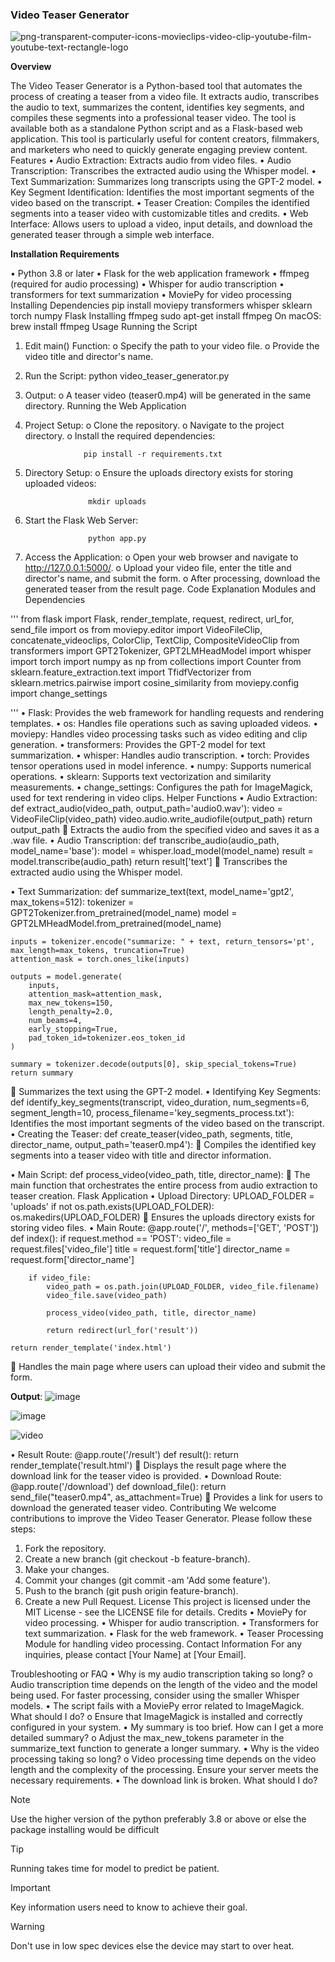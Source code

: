 ### **Video Teaser Generator**

![png-transparent-computer-icons-movieclips-video-clip-youtube-film-youtube-text-rectangle-logo](https://github.com/user-attachments/assets/45370adc-6da1-40c4-a5e6-28743c37a410)


**Overview**

The Video Teaser Generator is a Python-based tool that automates the process of creating a teaser from a video file. It extracts audio, transcribes the audio to text, summarizes the content, identifies key segments, and compiles these segments into a professional teaser video. The tool is available both as a standalone Python script and as a Flask-based web application. This tool is particularly useful for content creators, filmmakers, and marketers who need to quickly generate engaging preview content.
Features
•	Audio Extraction: Extracts audio from video files.
•	Audio Transcription: Transcribes the extracted audio using the Whisper model.
•	Text Summarization: Summarizes long transcripts using the GPT-2 model.
•	Key Segment Identification: Identifies the most important segments of the video based on the transcript.
•	Teaser Creation: Compiles the identified segments into a teaser video with customizable titles and credits.
•	Web Interface: Allows users to upload a video, input details, and download the generated teaser through a simple web interface.

**Installation
Requirements**

•	Python 3.8 or later
•	Flask for the web application framework
•	ffmpeg (required for audio processing)
•	Whisper for audio transcription
•	transformers for text summarization
•	MoviePy for video processing
Installing Dependencies
pip install moviepy transformers whisper sklearn torch numpy Flask
Installing ffmpeg
sudo apt-get install ffmpeg
On macOS:
brew install ffmpeg
Usage
Running the Script
1.	Edit main() Function:
o	Specify the path to your video file.
o	Provide the video title and director's name.
2.	Run the Script:
                     python video_teaser_generator.py
3.	Output:
o	A teaser video (teaser0.mp4) will be generated in the same directory.
Running the Web Application
1.	Project Setup:
o	Clone the repository.
o	Navigate to the project directory.
o	Install the required dependencies:

                     pip install -r requirements.txt
  	
3.	Directory Setup:
o	Ensure the uploads directory exists for storing uploaded videos:

                      mkdir uploads
5.	Start the Flask Web Server:
   
                      python app.py
7.	Access the Application:
o	Open your web browser and navigate to http://127.0.0.1:5000/.
o	Upload your video file, enter the title and director's name, and submit the form.
o	After processing, download the generated teaser from the result page.
Code Explanation
Modules and Dependencies

'''
from flask import Flask, render_template, request, redirect, url_for, send_file
import os
from moviepy.editor import VideoFileClip, concatenate_videoclips, ColorClip, TextClip, CompositeVideoClip
from transformers import GPT2Tokenizer, GPT2LMHeadModel
import whisper
import torch
import numpy as np
from collections import Counter
from sklearn.feature_extraction.text import TfidfVectorizer
from sklearn.metrics.pairwise import cosine_similarity
from moviepy.config import change_settings

'''
•	Flask: Provides the web framework for handling requests and rendering templates.
•	os: Handles file operations such as saving uploaded videos.
•	moviepy: Handles video processing tasks such as video editing and clip generation.
•	transformers: Provides the GPT-2 model for text summarization.
•	whisper: Handles audio transcription.
•	torch: Provides tensor operations used in model inference.
•	numpy: Supports numerical operations.
•	sklearn: Supports text vectorization and similarity measurements.
•	change_settings: Configures the path for ImageMagick, used for text rendering in video clips.
Helper Functions
•	Audio Extraction:
def extract_audio(video_path, output_path='audio0.wav'):
    video = VideoFileClip(video_path)
    video.audio.write_audiofile(output_path)
    return output_path
	Extracts the audio from the specified video and saves it as a .wav file.
•	Audio Transcription:
def transcribe_audio(audio_path, model_name='base'):
    model = whisper.load_model(model_name)
    result = model.transcribe(audio_path)
    return result['text']
	Transcribes the extracted audio using the Whisper model.


•	Text Summarization:
def summarize_text(text, model_name='gpt2', max_tokens=512):
    tokenizer = GPT2Tokenizer.from_pretrained(model_name)
    model = GPT2LMHeadModel.from_pretrained(model_name)
    
    inputs = tokenizer.encode("summarize: " + text, return_tensors='pt', max_length=max_tokens, truncation=True)
    attention_mask = torch.ones_like(inputs)

    outputs = model.generate(
        inputs,
        attention_mask=attention_mask,
        max_new_tokens=150,
        length_penalty=2.0,
        num_beams=4,
        early_stopping=True,
        pad_token_id=tokenizer.eos_token_id
    )

    summary = tokenizer.decode(outputs[0], skip_special_tokens=True)
    return summary
	Summarizes the text using the GPT-2 model.
•	Identifying Key Segments:
def identify_key_segments(transcript, video_duration, num_segments=6, segment_length=10, process_filename='key_segments_process.txt'):
Identifies the most important segments of the video based on the transcript.
•	Creating the Teaser:
def create_teaser(video_path, segments, title, director_name, output_path='teaser0.mp4'):
	Compiles the identified key segments into a teaser video with title and director information.



•	Main Script:
def process_video(video_path, title, director_name):
	The main function that orchestrates the entire process from audio extraction to teaser creation.
Flask Application
•	Upload Directory:
UPLOAD_FOLDER = 'uploads'
if not os.path.exists(UPLOAD_FOLDER):
    os.makedirs(UPLOAD_FOLDER)
	Ensures the uploads directory exists for storing video files.
•	Main Route:
@app.route('/', methods=['GET', 'POST'])
def index():
    if request.method == 'POST':
        video_file = request.files['video_file']
        title = request.form['title']
        director_name = request.form['director_name']
        
        if video_file:
            video_path = os.path.join(UPLOAD_FOLDER, video_file.filename)
            video_file.save(video_path)
            
            process_video(video_path, title, director_name)
            
            return redirect(url_for('result'))
    
    return render_template('index.html')
	Handles the main page where users can upload their video and submit the form.

**Output**:
![image](https://github.com/user-attachments/assets/f227b612-495c-452e-97e6-25649da07a72)

![image](https://github.com/user-attachments/assets/23e5eab5-b93f-43bf-8872-62ef6c9c5b0c)



![video](https://github.com/user-attachments/assets/3e65818f-9984-4365-8b43-2fd8a85e51b3)



•	Result Route:
@app.route('/result')
def result():
    return render_template('result.html')
	Displays the result page where the download link for the teaser video is provided.
•	Download Route:
@app.route('/download')
def download_file():
    return send_file("teaser0.mp4", as_attachment=True)
	Provides a link for users to download the generated teaser video.
Contributing
We welcome contributions to improve the Video Teaser Generator. Please follow these steps:
1.	Fork the repository.
2.	Create a new branch (git checkout -b feature-branch).
3.	Make your changes.
4.	Commit your changes (git commit -am 'Add some feature').
5.	Push to the branch (git push origin feature-branch).
6.	Create a new Pull Request.
License
This project is licensed under the MIT License - see the LICENSE file for details.
Credits
•	MoviePy for video processing.
•	Whisper for audio transcription.
•	Transformers for text summarization.
•	Flask for the web framework.
•	Teaser Processing Module for handling video processing.
Contact Information
For any inquiries, please contact [Your Name] at [Your Email].


Troubleshooting or FAQ
•	Why is my audio transcription taking so long?
o	Audio transcription time depends on the length of the video and the model being used. For faster processing, consider using the smaller Whisper models.
•	The script fails with a MoviePy error related to ImageMagick. What should I do?
o	Ensure that ImageMagick is installed and correctly configured in your system.
•	My summary is too brief. How can I get a more detailed summary?
o	Adjust the max_new_tokens parameter in the summarize_text function to generate a longer summary.
•	Why is the video processing taking so long?
o	Video processing time depends on the video length and the complexity of the processing. Ensure your server meets the necessary requirements.
•	The download link is broken. What should I do?

> [!NOTE]
> Use the higher version of the python preferably 3.8 or above or else the package installing would be difficult

> [!TIP]
> Running takes time for model to predict be patient.

> [!IMPORTANT]
> Key information users need to know to achieve their goal.

> [!WARNING]
> Don't use in low spec devices else the device may start to over heat.




